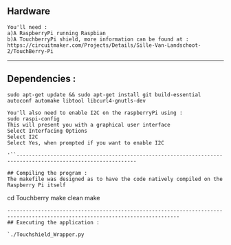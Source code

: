 ## Hardware
```
You'll need :
a)A RaspberryPi running Raspbian
b)A TouchberryPi shield, more information can be found at :
https://circuitmaker.com/Projects/Details/Sille-Van-Landschoot-2/TouchBerry-Pi
```
------------------------------------------------------------------------------------------------------------------
## Dependencies : 

`sudo apt-get update && sudo apt-get install git build-essential autoconf automake libtool libcurl4-gnutls-dev`
```
You'll also need to enable I2C on the raspberryPi using :
sudo raspi-config
This will present you with a graphical user interface
Select Interfacing Options
Select I2C
Select Yes, when prompted if you want to enable I2C

'``-------------------------------------------------------------------------------------------------------------

## Compiling the program :
The makefile was designed as to have the code natively compiled on the Raspberry Pi itself
```
cd Touchberry
make clean
make
```
------------------------------------------------------------------------------------------------------------------------------
## Executing the application : 

`./Touchshield_Wrapper.py
